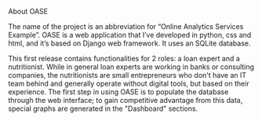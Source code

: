 About OASE

The name of the project is an abbreviation for “Online Analytics Services Example”. OASE is a web application that I’ve developed in python, css and html, and it’s based on Django web framework. It uses an SQLite database.

This first release contains functionalities for 2 roles: a loan expert and a nutritionist. While in general loan experts are working in banks or consulting companies, the nutritionists are small entrepreneurs who don't have an IT team behind and generally operate without digital tools, but based on their experience. The first step in using OASE is to populate the database through the web interface; to gain competitive advantage from this data, special graphs are generated in the "Dashboard" sections. 
